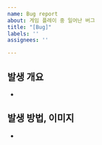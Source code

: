 ```yaml
---
name: Bug report
about: 게임 플레이 중 일어난 버그
title: "[Bug]"
labels: ''
assignees: ''

---
```


## 발생 개요
- 
## 발생 방법, 이미지
-
